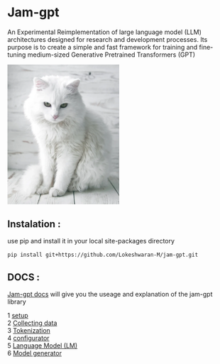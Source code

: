 # Jam-gpt

An Experimental Reimplementation of large language model (LLM) architectures designed for research and development processes. Its purpose is to create a simple and fast framework for training and fine-tuning medium-sized Generative Pretrained Transformers (GPT)

<img src="./img/jam.webp" width="50%" height="50%">

## Instalation :

use pip and install it in your local site-packages directory

```bash
pip install git+https://github.com/Lokeshwaran-M/jam-gpt.git
```

## DOCS :

[Jam-gpt docs](./docs/jam-gpt.md) will give you the useage and explanation of the jam-gpt library  

1 [ setup](./docs/jam-gpt.md#1-setup)   
2 [ Collecting data](./docs/jam-gpt.md#2-collecting-data)    
3 [ Tokenization](./docs/jam-gpt.md#3-tokenization)      
4 [ configurator]()    
5 [ Language Model (LM)]()   
6 [ Model generator]()